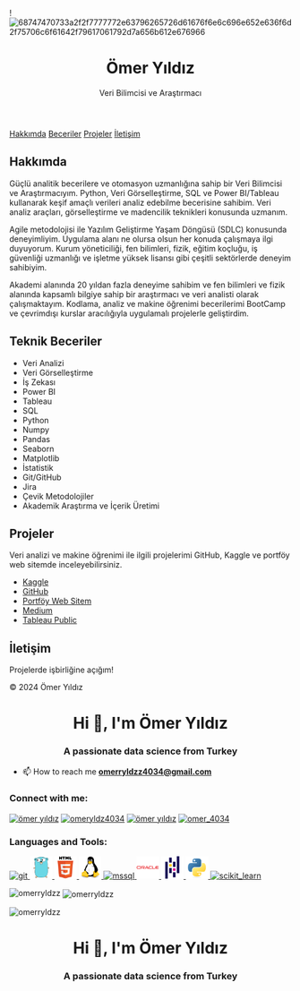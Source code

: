   ! ![68747470733a2f2f7777772e63796265726d61676f6e6c696e652e636f6d2f75706c6f61642f79617061792d7a656b612e676966](https://github.com/omerryldzz/omerryldzz/assets/154246373/de41f101-d7ed-4a1c-925b-5399e7f5b6bd)

<!DOCTYPE html>
<html lang="tr">
<head>
    <meta charset="UTF-8">
    <meta name="viewport" content="width=device-width, initial-scale=1.0">

 
</head>
<body>
    <header>
        <h1>Ömer Yıldız</h1>
        <p>Veri Bilimcisi ve Araştırmacı</p>
    </header>
    <nav>
        <a href="#about">Hakkımda</a>
        <a href="#skills">Beceriler</a>
        <a href="#projects">Projeler</a>
        <a href="#contact">İletişim</a>
    </nav>
    <section id="about" class="container">
        <h2>Hakkımda</h2>
        <p>Güçlü analitik becerilere ve otomasyon uzmanlığına sahip bir Veri Bilimcisi ve Araştırmacıyım. Python, Veri Görselleştirme, SQL ve Power BI/Tableau kullanarak keşif amaçlı verileri analiz edebilme becerisine sahibim. Veri analiz araçları, görselleştirme ve madencilik teknikleri konusunda uzmanım.</p>
        <p>Agile metodolojisi ile Yazılım Geliştirme Yaşam Döngüsü (SDLC) konusunda deneyimliyim. Uygulama alanı ne olursa olsun her konuda çalışmaya ilgi duyuyorum. Kurum yöneticiliği, fen bilimleri, fizik, eğitim koçluğu, iş güvenliği uzmanlığı ve işletme yüksek lisansı gibi çeşitli sektörlerde deneyim sahibiyim.</p>
        <p>Akademi alanında 20 yıldan fazla deneyime sahibim ve fen bilimleri ve fizik alanında kapsamlı bilgiye sahip bir araştırmacı ve veri analisti olarak çalışmaktayım. Kodlama, analiz ve makine öğrenimi becerilerimi BootCamp ve çevrimdışı kurslar aracılığıyla uygulamalı projelerle geliştirdim.</p>
    </section>
    <section id="skills" class="container">
        <h2>Teknik Beceriler</h2>
        <ul>
            <li>Veri Analizi</li>
            <li>Veri Görselleştirme</li>
            <li>İş Zekası</li>
            <li>Power BI</li>
            <li>Tableau</li>
            <li>SQL</li>
            <li>Python</li>
            <li>Numpy</li>
            <li>Pandas</li>
            <li>Seaborn</li>
            <li>Matplotlib</li>
            <li>İstatistik</li>
            <li>Git/GitHub</li>
            <li>Jira</li>
            <li>Çevik Metodolojiler</li>
            <li>Akademik Araştırma ve İçerik Üretimi</li>
        </ul>
    </section>
    <section id="projects" class="container">
        <h2>Projeler</h2>
        <p>Veri analizi ve makine öğrenimi ile ilgili projelerimi GitHub, Kaggle ve portföy web sitemde inceleyebilirsiniz.</p>
        <ul>
            <li><a href="https://kaggle.com/omeryldz4034" target="_blank">Kaggle</a></li>
            <li><a href="https://github.com/omerryldzz" target="_blank">GitHub</a></li>
            <li><a href="https://ömeryıldız.vercel.app/" target="_blank">Portföy Web Sitem</a></li>
            <li><a href="https://medium.com/@omerryldzz4034" target="_blank">Medium</a></li>
            <li><a href="https://public.tableau.com/app/profile/omerryldzz4034/viz/" target="_blank">Tableau Public</a></li>
        </ul>
    </section>
    <section id="contact" class="container">
        <h2>İletişim</h2>
        <p>Projelerde işbirliğine açığım!</p>
    </section>
    <footer>
        &copy; 2024 Ömer Yıldız
    </footer>
</body>
</html>
<h1 align="center">Hi 👋, I'm Ömer Yıldız</h1>
<h3 align="center">A passionate data science from Turkey</h3>

- 📫 How to reach me **omerryldzz4034@gmail.com**

<h3 align="left">Connect with me:</h3>
<p align="left">
<a href="https://linkedin.com/in/ömer yıldız" target="blank"><img align="center" src="https://raw.githubusercontent.com/rahuldkjain/github-profile-readme-generator/master/src/images/icons/Social/linked-in-alt.svg" alt="ömer yıldız" height="30" width="40" /></a>
<a href="https://kaggle.com/omeryldz4034" target="blank"><img align="center" src="https://raw.githubusercontent.com/rahuldkjain/github-profile-readme-generator/master/src/images/icons/Social/kaggle.svg" alt="omeryldz4034" height="30" width="40" /></a>
<a href="https://www.youtube.com/c/ömer yıldız" target="blank"><img align="center" src="https://raw.githubusercontent.com/rahuldkjain/github-profile-readme-generator/master/src/images/icons/Social/youtube.svg" alt="ömer yıldız" height="30" width="40" /></a>
<a href="https://discord.gg/omer_4034" target="blank"><img align="center" src="https://raw.githubusercontent.com/rahuldkjain/github-profile-readme-generator/master/src/images/icons/Social/discord.svg" alt="omer_4034" height="30" width="40" /></a>
</p>

<h3 align="left">Languages and Tools:</h3>
<p align="left"> <a href="https://git-scm.com/" target="_blank" rel="noreferrer"> <img src="https://www.vectorlogo.zone/logos/git-scm/git-scm-icon.svg" alt="git" width="40" height="40"/> </a> <a href="https://golang.org" target="_blank" rel="noreferrer"> <img src="https://raw.githubusercontent.com/devicons/devicon/master/icons/go/go-original.svg" alt="go" width="40" height="40"/> </a> <a href="https://www.w3.org/html/" target="_blank" rel="noreferrer"> <img src="https://raw.githubusercontent.com/devicons/devicon/master/icons/html5/html5-original-wordmark.svg" alt="html5" width="40" height="40"/> </a> <a href="https://www.linux.org/" target="_blank" rel="noreferrer"> <img src="https://raw.githubusercontent.com/devicons/devicon/master/icons/linux/linux-original.svg" alt="linux" width="40" height="40"/> </a> <a href="https://www.microsoft.com/en-us/sql-server" target="_blank" rel="noreferrer"> <img src="https://www.svgrepo.com/show/303229/microsoft-sql-server-logo.svg" alt="mssql" width="40" height="40"/> </a> <a href="https://www.oracle.com/" target="_blank" rel="noreferrer"> <img src="https://raw.githubusercontent.com/devicons/devicon/master/icons/oracle/oracle-original.svg" alt="oracle" width="40" height="40"/> </a> <a href="https://pandas.pydata.org/" target="_blank" rel="noreferrer"> <img src="https://raw.githubusercontent.com/devicons/devicon/2ae2a900d2f041da66e950e4d48052658d850630/icons/pandas/pandas-original.svg" alt="pandas" width="40" height="40"/> </a> <a href="https://www.python.org" target="_blank" rel="noreferrer"> <img src="https://raw.githubusercontent.com/devicons/devicon/master/icons/python/python-original.svg" alt="python" width="40" height="40"/> </a> <a href="https://scikit-learn.org/" target="_blank" rel="noreferrer"> <img src="https://upload.wikimedia.org/wikipedia/commons/0/05/Scikit_learn_logo_small.svg" alt="scikit_learn" width="40" height="40"/> </a> </p>

<p><img align="left" src="https://github-readme-stats.vercel.app/api/top-langs?username=omerryldzz&show_icons=true&locale=en&layout=compact" alt="omerryldzz" /></p>

<p>&nbsp;<img align="center" src="https://github-readme-stats.vercel.app/api?username=omerryldzz&show_icons=true&locale=en" alt="omerryldzz" /></p>

<p><img align="center" src="https://github-readme-streak-stats.herokuapp.com/?user=omerryldzz&" alt="omerryldzz" /></p>

<h1 align="center">Hi 👋, I'm Ömer Yıldız</h1>
<h3 align="center">A passionate data science from Turkey</h3>

 

 
